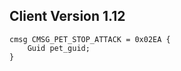 ## Client Version 1.12

```rust,ignore
cmsg CMSG_PET_STOP_ATTACK = 0x02EA {
    Guid pet_guid;    
}

```
